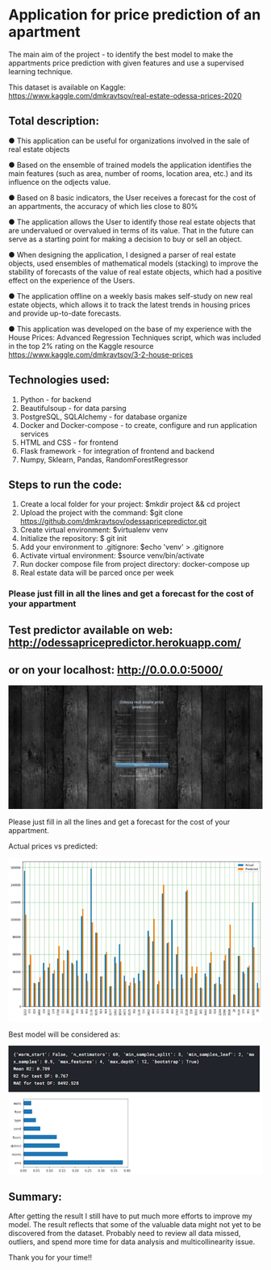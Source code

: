 # Application for price prediction of an apartment

The main aim of the project  -  to identify the best model to make the appartments price prediction with given features and use a supervised learning technique.

This dataset is available on Kaggle: https://www.kaggle.com/dmkravtsov/real-estate-odessa-prices-2020

## Total description:

● This application can be useful for organizations involved in the sale of real estate objects

● Based on the ensemble of trained models the application identifies the main features (such as area, number of rooms, location area, etc.) and its influence on the odjects value.

● Based on 8 basic indicators, the User receives a forecast for the cost of an appartments, the accuracy of which lies close to 80%

● The application allows the User to identify those real estate objects that are undervalued or overvalued in terms of its value. That in the future can serve as a starting point for making a decision to buy or sell an object.

● When designing the application, I designed a parser of real estate objects, used ensembles of mathematical models (stacking) to improve the stability of forecasts of the value of real estate objects, which had a positive effect on the experience of the Users.

● The application offline on a weekly basis makes self-study on new real estate objects, which allows it to track the latest trends in housing prices and provide up-to-date forecasts.

● This application was developed on the base of my experience with the House Prices: Advanced Regression Techniques script, which was included in the top 2% rating on the Kaggle resource https://www.kaggle.com/dmkravtsov/3-2-house-prices 

## Technologies used:

1. Python -  for backend
2. Beautifulsoup - for data parsing
3. PostgreSQL, SQLAlchemy - for database organize
4. Docker and Docker-compose - to create, configure and run application services
5. HTML and CSS - for frontend
6. Flask framework -  for integration of frontend and backend
7. Numpy, Sklearn, Pandas, RandomForestRegressor

## Steps to run the code:

1. Create a local folder for your project: $mkdir project && cd project
2. Upload the project with the command: $git clone https://github.com/dmkravtsov/odessapricepredictor.git
3. Create virtual environment:  $virtualenv venv
4. Initialize the repository: $ git init
5. Add your environment to .gitignore:  $echo 'venv' > .gitignore
6. Activate virtual environment: $source venv/bin/activate
7. Run docker compose file from project directory: docker-compose up
8. Real estate data will be parced once per week

### Please just fill in all the lines and get a forecast for the cost of your appartment

## Test predictor available on web: http://odessapricepredictor.herokuapp.com/  
## or on your localhost: http://0.0.0.0:5000/

![Alt text](api/static/css/predictor.jpg?raw=true) 

Please just fill in all the lines and get a forecast for the cost of your appartment.

Actual prices vs predicted:

![Alt text](api/static/css/diagram.png?raw=true) 

Best model will be considered as:

![Alt text](api/static/css/best_model.png?raw=true) 

## Summary: 

After getting the result  I still have to put much more efforts to improve my model. The result reflects that some of the valuable data might not yet to be discovered from the dataset. Probably need to review all data missed, outliers, and spend more time for data analysis and multicollinearity issue.


Thank you for your time!!